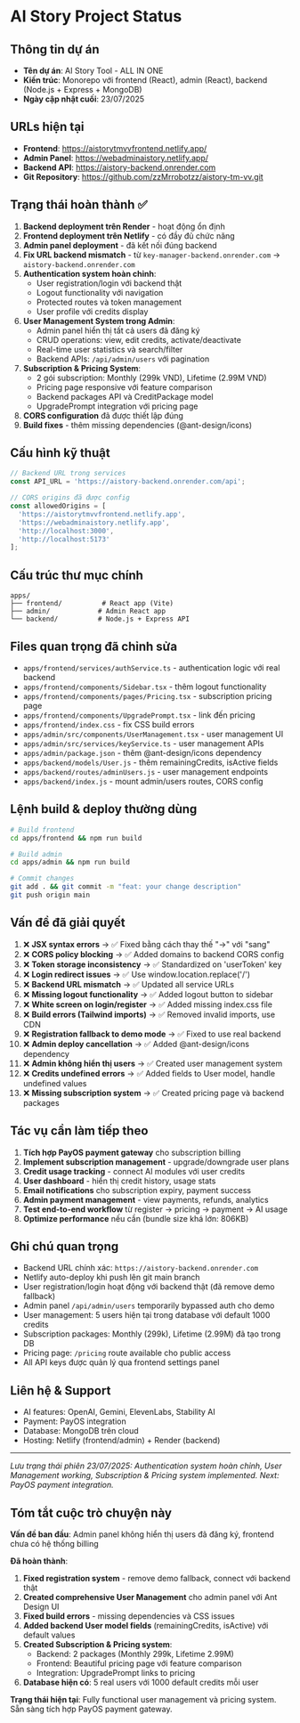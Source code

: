 # AI Story Project Status

## Thông tin dự án
- **Tên dự án**: AI Story Tool - ALL IN ONE
- **Kiến trúc**: Monorepo với frontend (React), admin (React), backend (Node.js + Express + MongoDB)
- **Ngày cập nhật cuối**: 23/07/2025

## URLs hiện tại
- **Frontend**: https://aistorytmvvfrontend.netlify.app/
- **Admin Panel**: https://webadminaistory.netlify.app/
- **Backend API**: https://aistory-backend.onrender.com
- **Git Repository**: https://github.com/zzMrrobotzz/aistory-tm-vv.git

## Trạng thái hoàn thành ✅
1. **Backend deployment trên Render** - hoạt động ổn định
2. **Frontend deployment trên Netlify** - có đầy đủ chức năng
3. **Admin panel deployment** - đã kết nối đúng backend
4. **Fix URL backend mismatch** - từ `key-manager-backend.onrender.com` → `aistory-backend.onrender.com`
5. **Authentication system hoàn chỉnh**:
   - User registration/login với backend thật
   - Logout functionality với navigation
   - Protected routes và token management
   - User profile với credits display
6. **User Management System trong Admin**:
   - Admin panel hiển thị tất cả users đã đăng ký
   - CRUD operations: view, edit credits, activate/deactivate
   - Real-time user statistics và search/filter
   - Backend APIs: `/api/admin/users` với pagination
7. **Subscription & Pricing System**:
   - 2 gói subscription: Monthly (299k VND), Lifetime (2.99M VND)
   - Pricing page responsive với feature comparison
   - Backend packages API và CreditPackage model
   - UpgradePrompt integration với pricing page
8. **CORS configuration** đã được thiết lập đúng
9. **Build fixes** - thêm missing dependencies (@ant-design/icons)

## Cấu hình kỹ thuật
```javascript
// Backend URL trong services
const API_URL = 'https://aistory-backend.onrender.com/api';

// CORS origins đã được config
const allowedOrigins = [
  'https://aistorytmvvfrontend.netlify.app',
  'https://webadminaistory.netlify.app',
  'http://localhost:3000',
  'http://localhost:5173'
];
```

## Cấu trúc thư mục chính
```
apps/
├── frontend/          # React app (Vite)
├── admin/            # Admin React app
└── backend/          # Node.js + Express API
```

## Files quan trọng đã chỉnh sửa
- `apps/frontend/services/authService.ts` - authentication logic với real backend
- `apps/frontend/components/Sidebar.tsx` - thêm logout functionality
- `apps/frontend/components/pages/Pricing.tsx` - subscription pricing page
- `apps/frontend/components/UpgradePrompt.tsx` - link đến pricing
- `apps/frontend/index.css` - fix CSS build errors
- `apps/admin/src/components/UserManagement.tsx` - user management UI
- `apps/admin/src/services/keyService.ts` - user management APIs
- `apps/admin/package.json` - thêm @ant-design/icons dependency
- `apps/backend/models/User.js` - thêm remainingCredits, isActive fields
- `apps/backend/routes/adminUsers.js` - user management endpoints
- `apps/backend/index.js` - mount admin/users routes, CORS config

## Lệnh build & deploy thường dùng
```bash
# Build frontend
cd apps/frontend && npm run build

# Build admin
cd apps/admin && npm run build

# Commit changes
git add . && git commit -m "feat: your change description"
git push origin main
```

## Vấn đề đã giải quyết
1. ❌ **JSX syntax errors** → ✅ Fixed bằng cách thay thế "->" với "sang"
2. ❌ **CORS policy blocking** → ✅ Added domains to backend CORS config  
3. ❌ **Token storage inconsistency** → ✅ Standardized on 'userToken' key
4. ❌ **Login redirect issues** → ✅ Use window.location.replace('/')
5. ❌ **Backend URL mismatch** → ✅ Updated all service URLs
6. ❌ **Missing logout functionality** → ✅ Added logout button to sidebar
7. ❌ **White screen on login/register** → ✅ Added missing index.css file
8. ❌ **Build errors (Tailwind imports)** → ✅ Removed invalid imports, use CDN
9. ❌ **Registration fallback to demo mode** → ✅ Fixed to use real backend
10. ❌ **Admin deploy cancellation** → ✅ Added @ant-design/icons dependency
11. ❌ **Admin không hiển thị users** → ✅ Created user management system
12. ❌ **Credits undefined errors** → ✅ Added fields to User model, handle undefined values
13. ❌ **Missing subscription system** → ✅ Created pricing page và backend packages

## Tác vụ cần làm tiếp theo
1. **Tích hợp PayOS payment gateway** cho subscription billing
2. **Implement subscription management** - upgrade/downgrade user plans
3. **Credit usage tracking** - connect AI modules với user credits
4. **User dashboard** - hiển thị credit history, usage stats
5. **Email notifications** cho subscription expiry, payment success
6. **Admin payment management** - view payments, refunds, analytics
7. **Test end-to-end workflow** từ register → pricing → payment → AI usage
8. **Optimize performance** nếu cần (bundle size khá lớn: 806KB)

## Ghi chú quan trọng
- Backend URL chính xác: `https://aistory-backend.onrender.com`
- Netlify auto-deploy khi push lên git main branch
- User registration/login hoạt động với backend thật (đã remove demo fallback)
- Admin panel `/api/admin/users` temporarily bypassed auth cho demo
- User management: 5 users hiện tại trong database với default 1000 credits
- Subscription packages: Monthly (299k), Lifetime (2.99M) đã tạo trong DB
- Pricing page: `/pricing` route available cho public access
- All API keys được quản lý qua frontend settings panel

## Liên hệ & Support
- AI features: OpenAI, Gemini, ElevenLabs, Stability AI
- Payment: PayOS integration
- Database: MongoDB trên cloud
- Hosting: Netlify (frontend/admin) + Render (backend)

---
*Lưu trạng thái phiên 23/07/2025: Authentication system hoàn chỉnh, User Management working, Subscription & Pricing system implemented. Next: PayOS payment integration.*

## Tóm tắt cuộc trò chuyện này
**Vấn đề ban đầu**: Admin panel không hiển thị users đã đăng ký, frontend chưa có hệ thống billing

**Đã hoàn thành**:
1. **Fixed registration system** - remove demo fallback, connect với backend thật
2. **Created comprehensive User Management** cho admin panel với Ant Design UI
3. **Fixed build errors** - missing dependencies và CSS issues  
4. **Added backend User model fields** (remainingCredits, isActive) với default values
5. **Created Subscription & Pricing system**:
   - Backend: 2 packages (Monthly 299k, Lifetime 2.99M) 
   - Frontend: Beautiful pricing page với feature comparison
   - Integration: UpgradePrompt links to pricing
6. **Database hiện có**: 5 real users với 1000 default credits mỗi user

**Trạng thái hiện tại**: Fully functional user management và pricing system. Sẵn sàng tích hợp PayOS payment gateway.